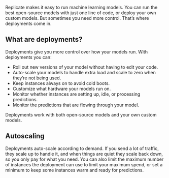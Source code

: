 Replicate makes it easy to run machine learning models. You can run the best open-source models with just one line of code, or deploy your own custom models. But sometimes you need more control. That’s where deployments come in.

[](#what-are-deployments)What are deployments?
----------------------------------------------

Deployments give you more control over how your models run. With deployments you can:

*   Roll out new versions of your model without having to edit your code.
*   Auto-scale your models to handle extra load and scale to zero when they’re not being used.
*   Keep instances always on to avoid cold boots.
*   Customize what hardware your models run on.
*   Monitor whether instances are setting up, idle, or processing predictions.
*   Monitor the predictions that are flowing through your model.

Deployments work with both open-source models and your own custom models.

[](#autoscaling)Autoscaling
---------------------------

Deployments auto-scale according to demand. If you send a lot of traffic, they scale up to handle it, and when things are quiet they scale back down, so you only pay for what you need. You can also limit the maximum number of instances the deployment can use to limit your maximum spend, or set a minimum to keep some instances warm and ready for predictions.
